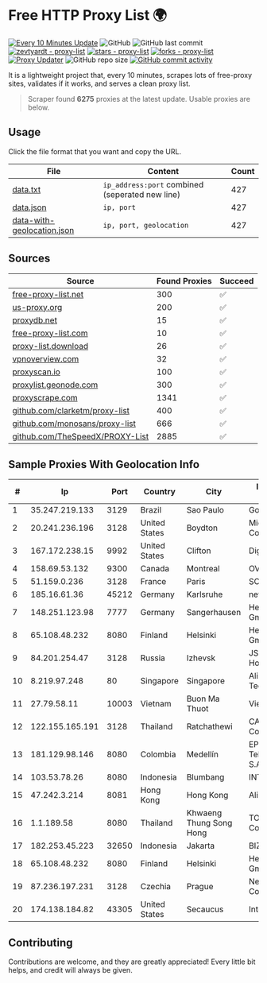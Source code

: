 
# Free HTTP Proxy List 🌍

[![Every 10 Minutes Update](https://github.com/mertguvencli/http-proxy-list/actions/workflows/main.yml/badge.svg?branch=main)](https://github.com/mertguvencli/http-proxy-list/actions/workflows/main.yml)
![GitHub](https://img.shields.io/github/license/mertguvencli/http-proxy-list)
![GitHub last commit](https://img.shields.io/github/last-commit/mertguvencli/http-proxy-list)
[![zevtyardt - proxy-list](https://img.shields.io/static/v1?label=zevtyardt&message=proxy-list&color=blue&logo=github)](https://github.com/zevtyardt/proxy-list "Go to GitHub repo")
[![stars - proxy-list](https://img.shields.io/github/stars/zevtyardt/proxy-list?style=social)](https://github.com/zevtyardt/proxy-list)
[![forks - proxy-list](https://img.shields.io/github/forks/zevtyardt/proxy-list?style=social)](https://github.com/zevtyardt/proxy-list)
[![Proxy Updater](https://github.com/zevtyardt/proxy-list/workflows/Proxy%20Updater/badge.svg)](https://github.com/zevtyardt/proxy-list/actions?query=workflow:"Proxy+Updater")
![GitHub repo size](https://img.shields.io/github/repo-size/zevtyardt/proxy-list)
[![GitHub commit activity](https://img.shields.io/github/commit-activity/m/zevtyardt/proxy-list?logo=commits)](https://github.com/zevtyardt/proxy-list/commits/main)

It is a lightweight project that, every 10 minutes, scrapes lots of free-proxy sites, validates if it works, and serves a clean proxy list.

> Scraper found **6275** proxies at the latest update. Usable proxies are below.

## Usage

Click the file format that you want and copy the URL.

|File|Content|Count|
|----|-------|-----|
|[data.txt](https://raw.githubusercontent.com/mertguvencli/http-proxy-list/main/proxy-list/data.txt)|`ip_address:port` combined (seperated new line)|427|
|[data.json](https://raw.githubusercontent.com/mertguvencli/http-proxy-list/main/proxy-list/data.json)|`ip, port`|427|
|[data-with-geolocation.json](https://raw.githubusercontent.com/mertguvencli/http-proxy-list/main/proxy-list/data-with-geolocation.json)|`ip, port, geolocation`|427|

## Sources

|Source|Found Proxies|Succeed|
|------|-------------|-------|
|[free-proxy-list.net](https://free-proxy-list.net)|300|✅|
|[us-proxy.org](https://www.us-proxy.org)|200|✅|
|[proxydb.net](http://proxydb.net)|15|✅|
|[free-proxy-list.com](https://free-proxy-list.com/?page=&port=&type%5B%5D=http&type%5B%5D=https&up_time=0&search=Search)|10|✅|
|[proxy-list.download](https://www.proxy-list.download/HTTP)|26|✅|
|[vpnoverview.com](https://vpnoverview.com/privacy/anonymous-browsing/free-proxy-servers)|32|✅|
|[proxyscan.io](https://www.proxyscan.io)|100|✅|
|[proxylist.geonode.com](https://proxylist.geonode.com/api/proxy-list?limit=300&page=1&sort_by=lastChecked&sort_type=desc&protocols=http,https)|300|✅|
|[proxyscrape.com](https://api.proxyscrape.com/v2/?request=displayproxies&protocol=http&timeout=10000&country=all&ssl=all&anonymity=all)|1341|✅|
|[github.com/clarketm/proxy-list](https://raw.githubusercontent.com/clarketm/proxy-list/master/proxy-list-raw.txt)|400|✅|
|[github.com/monosans/proxy-list](https://raw.githubusercontent.com/monosans/proxy-list/main/proxies/http.txt)|666|✅|
|[github.com/TheSpeedX/PROXY-List](https://raw.githubusercontent.com/TheSpeedX/PROXY-List/master/http.txt)|2885|✅|


## Sample Proxies With Geolocation Info

|#|Ip|Port|Country|City|Internet Service Provider|
|-|--|----|-------|----|-------------------------|
|1|35.247.219.133|3129|Brazil|Sao Paulo|Google LLC|
|2|20.241.236.196|3128|United States|Boydton|Microsoft Corporation|
|3|167.172.238.15|9992|United States|Clifton|DigitalOcean, LLC|
|4|158.69.53.132|9300|Canada|Montreal|OVH SAS|
|5|51.159.0.236|3128|France|Paris|SCALEWAY|
|6|185.16.61.36|45212|Germany|Karlsruhe|netcup GmbH|
|7|148.251.123.98|7777|Germany|Sangerhausen|Hetzner Online GmbH|
|8|65.108.48.232|8080|Finland|Helsinki|Hetzner Online GmbH|
|9|84.201.254.47|3128|Russia|Izhevsk|JSC "ER-Telecom Holding"|
|10|8.219.97.248|80|Singapore|Singapore|Alibaba (US) Technology Co., Ltd.|
|11|27.79.58.11|10003|Vietnam|Buon Ma Thuot|Viettel Corporation|
|12|122.155.165.191|3128|Thailand|Ratchathewi|CAT Telecom Public Company Limited|
|13|181.129.98.146|8080|Colombia|Medellín|EPM Telecomunicaciones S.A. E.S.P.|
|14|103.53.78.26|8080|Indonesia|Blumbang|INTI|
|15|47.242.3.214|8081|Hong Kong|Hong Kong|Alibaba.com LLC|
|16|1.1.189.58|8080|Thailand|Khwaeng Thung Song Hong|TOT Public Company Limited|
|17|182.253.45.223|32650|Indonesia|Jakarta|BIZNET|
|18|65.108.48.232|8080|Finland|Helsinki|Hetzner Online GmbH|
|19|87.236.197.231|3128|Czechia|Prague|Network of Coolhousing|
|20|174.138.184.82|43305|United States|Secaucus|Interserver, Inc|



## Contributing

Contributions are welcome, and they are greatly appreciated! Every
little bit helps, and credit will always be given.

